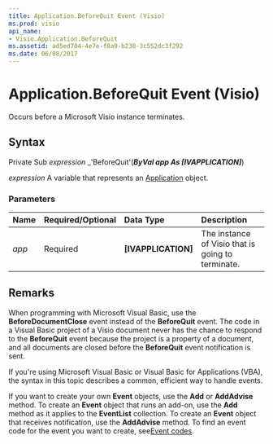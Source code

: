 ```yaml
---
title: Application.BeforeQuit Event (Visio)
ms.prod: visio
api_name:
- Visio.Application.BeforeQuit
ms.assetid: ad5ed704-4e7e-f8a9-b238-3c552dc3f292
ms.date: 06/08/2017
---
```



# Application.BeforeQuit Event (Visio)

Occurs before a Microsoft Visio instance terminates.


## Syntax

Private Sub  _expression_ _'BeforeQuit'(**_ByVal app As [IVAPPLICATION]_**)

 _expression_ A variable that represents an [Application](./Visio.Application.md) object.


### Parameters



|**Name**|**Required/Optional**|**Data Type**|**Description**|
|:-----|:-----|:-----|:-----|
| _app_|Required| **[IVAPPLICATION]**|The instance of Visio that is going to terminate.|

## Remarks

When programming with Microsoft Visual Basic, use the  **BeforeDocumentClose** event instead of the **BeforeQuit** event. The code in a Visual Basic project of a Visio document never has the chance to respond to the **BeforeQuit** event because the project is a property of a document, and all documents are closed before the **BeforeQuit** event notification is sent.

If you're using Microsoft Visual Basic or Visual Basic for Applications (VBA), the syntax in this topic describes a common, efficient way to handle events.

If you want to create your own  **Event** objects, use the **Add** or **AddAdvise** method. To create an **Event** object that runs an add-on, use the **Add** method as it applies to the **EventList** collection. To create an **Event** object that receives notification, use the **AddAdvise** method. To find an event code for the event you want to create, see[Event codes](../visio/Concepts/event-codesvisio.md).


